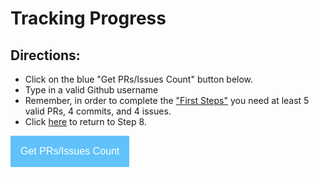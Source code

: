 # Tracking Progress #
## Directions: ##
 * Click on the blue "Get PRs/Issues Count" button below.
 * Type in a valid Github username
 * Remember, in order to complete the ["First Steps"](firststeps.md) you need at least 5 valid PRs, 4 commits, and 4 issues.
 * Click [here](firststeps.md#Step_8_-_Create_Issues_and_Pull_Requests) to return to Step 8.

<style><!--
    .dropbtn {
        background-color: #61c2f9;
        color: white;
        padding: 16px;
        font-size: 16px;
        border: none;
        cursor: pointer;
    }
--></style>

<button class="dropbtn" onclick="Set_User();">Get PRs/Issues Count</button>
<div id="results"></div>

<script>
    const res = document.getElementById('results');
    var user = "dogi";

    //Functions
    //Check response from the API
    function checkStatus(response) {
        if (response.status >= 200 && response.status < 300) {
            return Promise.resolve(response)
        } else {
            return Promise.reject(new Error(response.statusText))
        }
    }

    //Validate User
    function Set_User() {
        res.innerHTML = "";
        user = prompt("Please enter username", user);
        if (!(user == "" || user == null)) {
            var url = "https://api.github.com/users/" + user;
            fetch(url)
                .then(checkStatus)
                .then(function(data) {
                    res.innerHTML = "<h2> Progress: </h2>";
                    Total_PRs();
                    Total_Commits();
                    Total_Issues();
                    Merged_PRs();
                })
                .catch(function(error) {
                    console.log(error);
                    let p = document.createElement('p');
                    p.innerHTML = "<span style='color:#FF0000;'><strong><u>ERROR</u>: User " + user + " does not exists.</strong></span>";
                    res.appendChild(p);
                });
        } else {
            let p = document.createElement('p');
            p.innerHTML = "<span style='color:#FF0000;'><strong><u>ERROR</u>: Blank or NULL user entered.<br></strong></span>";
            res.appendChild(p);
        }
    }

    //Check total number of pull requests
    function Total_PRs() {
        var url = "https://api.github.com/search/issues?q=repo:treehouses/treehouses.github.io+author:" + user + "+type:pr&sort=created&order=asc";
        fetch(url)
            .then(checkStatus)
            .then((resp) => resp.json())
            .then(function(data) {
                let p = document.createElement('p');
                p.innerHTML = "<strong>Number of PRs:<strong> " + data.total_count;
                res.appendChild(p);
            })
            .catch(function(error) {
                console.log(error);
            });
    }

    //Check total number of commits
    function Total_Commits() {
        var url = "https://api.github.com/search/issues?q=repo:treehouses/treehouses.github.io+author:" + user + "+type:commit&sort=created&order=asc";
        fetch(url)
            .then(checkStatus)
            .then((resp) => resp.json())
            .then(function(data) {
                let p = document.createElement('p');
                p.innerHTML = "<strong>Number of Commits:<strong> " + data.total_count;
                res.appendChild(p);
            })
            .catch(function(error) {
                console.log(error);
            });
    }

    //Check total number of Issues Created.
    function Total_Issues() {
        var url = "https://api.github.com/search/issues?q=repo:treehouses/treehouses.github.io+author:" + user + "+type:issue&sort=created&order=asc";
        fetch(url)
            .then(checkStatus)
            .then((resp) => resp.json())
            .then(function(data) {
                let p = document.createElement('p');
                p.innerHTML = "<strong>Number of Issues:<strong> " + data.total_count;
                res.appendChild(p);
            })
            .catch(function(error) {
                console.log(error);
            });
    }

    // Check Number of merged Pull Requests
    function Merged_PRs() {
        var url = "https://api.github.com/search/issues?q=repo:treehouses/treehouses.github.io+author:" + user + "+is:merged&sort=created&order=asc";
        fetch(url)
            .then(checkStatus)
            .then((resp) => resp.json())
            .then(function(data) {
                let p = document.createElement('p');
                p.innerHTML = "<strong>Number of Merged PRs:<strong> " + data.total_count;
                res.appendChild(p);
            })
            .catch(function(error) {
                console.log(error);
            });
    }
</script>
